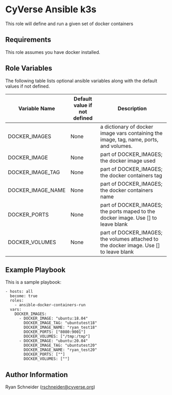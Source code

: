 CyVerse Ansible k3s
===================

This role will define and run a given set of docker containers

Requirements
------------

This role assumes you have docker installed.

Role Variables
--------------

The following table lists optional ansible variables along with the default values if not defined.

Variable Name | Default value if not defined | Description
------------- | ---------------------- | -----------
DOCKER_IMAGES | None | a dictionary of docker image vars containing the image, tag, name, ports, and volumes.
DOCKER_IMAGE  | None | part of DOCKER_IMAGES; the docker image used
DOCKER_IMAGE_TAG | None | part of DOCKER_IMAGES; the docker containers tag
DOCKER_IMAGE_NAME  | None | part of DOCKER_IMAGES; the docker containers name
DOCKER_PORTS  | None | part of DOCKER_IMAGES; the ports maped to the docker image. Use [] to leave blank
DOCKER_VOLUMES  | None | part of DOCKER_IMAGES; the volumes attached to the docker image. Use [] to leave blank

Example Playbook
----------------

This is a sample playbook:
````
- hosts: all
  become: true
  roles:
    - ansible-docker-containers-run
  vars:
    DOCKER_IMAGES:
      - DOCKER_IMAGE: "ubuntu:18.04"
        DOCKER_IMAGE_TAG: "ubuntutest18"
        DOCKER_IMAGE_NAME: "ryan_test18"
        DOCKER_PORTS: ["8080:9001"]
        DOCKER_VOLUMES: ["/tmp:/tmp"]
      - DOCKER_IMAGE: "ubuntu:20.04"
        DOCKER_IMAGE_TAG: "ubuntutest20"
        DOCKER_IMAGE_NAME: "ryan_test20"
        DOCKER_PORTS: [""]
        DOCKER_VOLUMES: [""]
````

Author Information
------------------
Ryan Schneider (rschneider@cyverse.org)
